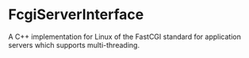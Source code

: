 # FcgiServerInterface
A C++ implementation for Linux of the FastCGI standard for application servers
which supports multi-threading.
